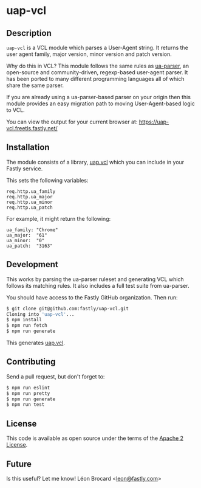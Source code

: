 # uap-vcl

## Description

`uap-vcl` is a VCL module which parses a User-Agent string. It returns
the user agent family, major version, minor version and patch version.

Why do this in VCL? This module follows the same rules as
[ua-parser](http://www.uaparser.org/), an open-source and
community-driven, regexp-based user-agent parser. It has been ported to
many different programming languages all of which share the same parser.

If you are already using a ua-parser-based parser on your origin then
this module provides an easy migration path to moving User-Agent-based
logic to VCL.

You can view the output for your current browser at:
https://uap-vcl.freetls.fastly.net/

## Installation

The module consists of a library, [uap.vcl](uap.vcl) which you can
include in your Fastly service.

This sets the following variables:

```vcl
req.http.ua_family
req.http.ua_major
req.http.ua_minor
req.http.ua_patch
```

For example, it might return the following:

```vcl
ua_family: "Chrome"
ua_major:  "61"
ua_minor:  "0"
ua_patch:  "3163"
```

## Development

This works by parsing the ua-parser ruleset and generating VCL which
follows its matching rules. It also includes a full test suite from
ua-parser.

You should have access to the Fastly GitHub organization. Then run:

```bash
$ git clone git@github.com:fastly/uap-vcl.git
Cloning into 'uap-vcl'...
$ npm install
$ npm run fetch
$ npm run generate
```

This generates [uap.vcl](uap.vcl).

## Contributing

Send a pull request, but don't forget to:

```bash
$ npm run eslint
$ npm run pretty
$ npm run generate
$ npm run test
```

## License

This code is available as open source under the terms of the
[Apache 2 License](http://opensource.org/licenses/Apache-2.0).

## Future

Is this useful? Let me know! Léon Brocard <<leon@fastly.com>>
